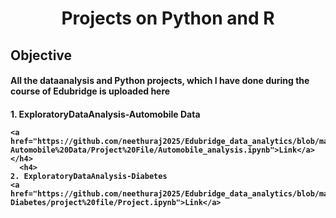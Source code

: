 
<html>
  <h1 align='center'>
    Projects on Python and R
  </h1>
  <h2>
    Objective
  </h2>
  <h4>
    All the dataanalysis and Python projects, which I have done during the course of Edubridge is uploaded here
    </h4>
  <h4>
    1. ExploratoryDataAnalysis-Automobile Data
    
    <a href="https://github.com/neethuraj2025/Edubridge_data_analytics/blob/main/Projects/ExploratoryDataAnalysis-Automobile%20Data/Project%20File/Automobile_analysis.ipynb">Link</a>
    </h4>
      <h4>
    2. ExploratoryDataAnalysis-Diabetes
    <a href="https://github.com/neethuraj2025/Edubridge_data_analytics/blob/main/Projects/ExploratoryDataAnalysis-Diabetes/project%20file/Project.ipynb">Link</a>
  </h4>
  </html>
  
